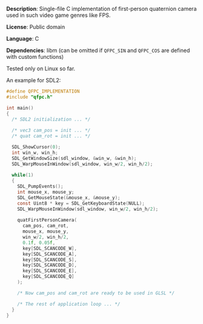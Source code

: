 **Description**: Single-file C implementation of first-person quaternion camera used in such video game genres like FPS.

**License**: Public domain

**Language**: C

**Dependencies**: libm (can be omitted if `QFPC_SIN` and `QFPC_COS` are defined with custom functions)

Tested only on Linux so far.

An example for SDL2:

```c
#define QFPC_IMPLEMENTATION
#include "qfpc.h"

int main()
{
  /* SDL2 initialization ... */
  
  /* vec3 cam_pos = init ... */
  /* quat cam_rot = init ... */

  SDL_ShowCursor(0);
  int win_w, win_h;
  SDL_GetWindowSize(sdl_window, &win_w, &win_h);
  SDL_WarpMouseInWindow(sdl_window, win_w/2, win_h/2);
  
  while(1)
  {
    SDL_PumpEvents();
    int mouse_x, mouse_y;
    SDL_GetMouseState(&mouse_x, &mouse_y);
    const Uint8 * key = SDL_GetKeyboardState(NULL);
    SDL_WarpMouseInWindow(sdl_window, win_w/2, win_h/2);
    
    quatFirstPersonCamera(
      cam_pos, cam_rot,
      mouse_x, mouse_y,
      win_w/2, win_h/2,
      0.1f, 0.05f,
      key[SDL_SCANCODE_W],
      key[SDL_SCANCODE_A],
      key[SDL_SCANCODE_S],
      key[SDL_SCANCODE_D],
      key[SDL_SCANCODE_E],
      key[SDL_SCANCODE_Q]
    );

    /* Now cam_pos and cam_rot are ready to be used in GLSL */

    /* The rest of application loop ... */
  }
}
```
